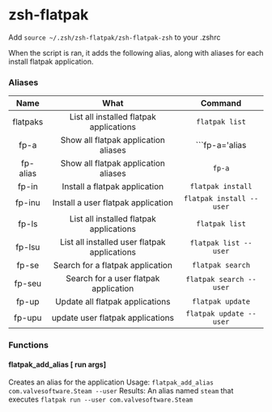 # zsh-flatpak

Add ```source ~/.zsh/zsh-flatpak/zsh-flatpak-zsh``` to your .zshrc

When the script is ran, it adds the following alias, along with aliases for each install flatpak application.

### Aliases
|Name|What|Command|
|:--:|:--:|:-----:|
|flatpaks|List all installed flatpak applications|```flatpak list```|
|fp-a|Show all flatpak application aliases|```fp-a='alias | grep "flatpak run"'```|
|fp-alias|Show all flatpak application aliases|```fp-a```|
|fp-in|Install a flatpak application|```flatpak install```|
|fp-inu|Install a user flatpak application|```flatpak install --user```|
|fp-ls|List all installed flatpak applications|```flatpak list```|
|fp-lsu|List all installed user flatpak applications|```flatpak list --user```|
|fp-se|Search for a flatpak application|```flatpak search```|
|fp-seu|Search for a user flatpak application|```flatpak search --user```|
|fp-up|Update all flatpak applications|```flatpak update```|
|fp-upu|update user flatpak applications|```flatpak update --user```|


### Functions
#### flatpak_add_alias <flatpak application>[ run args]
Creates an alias for the application
Usage: ```flatpak_add_alias com.valvesoftware.Steam --user```
Results: An alias named `steam` that executes ```flatpak run --user com.valvesoftware.Steam```
